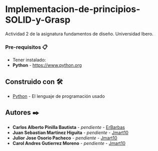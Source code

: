 # Implementacion-de-principios-SOLID-y-Grasp

Actividad 2 de la asignatura fundamentos de diseño. Universidad Ibero.

### Pre-requisitos 📋

* Tener instalado:
* **Python** - https://www.python.org

## Construido con 🛠️

* [Python](https://www.python.org) - El lenguaje de programación usado

## Autores ✒️

* **Carlos Alberto Pinilla Bautista** - *pendiente* - [ErBarbas](https://github.com/ErBarbas)
* **Juan Sebastian Martinez Higuita** - *pendiente* - [Jmart10](https://github.com/Jmart10)
* **Julior Jose Osorio Pacheco** - *pendiente* - [Jmart10](https://github.com/Jmart10)
* **Carol Andres Gutierrez Moreno** - *pendiente* - [Jmart10](https://github.com/Jmart10)
